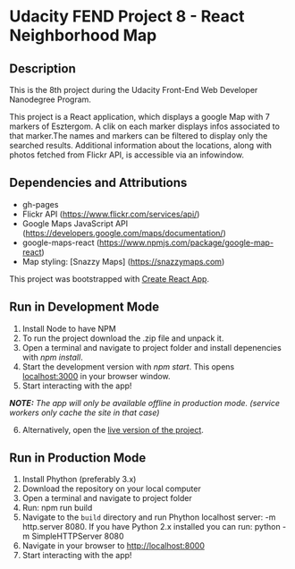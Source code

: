 # Udacity FEND Project 8 - React Neighborhood Map

## Description

This is the 8th project during the Udacity Front-End Web Developer Nanodegree Program.

This project is a React application, which displays a google Map with 7 markers of Esztergom. A clik on each marker displays infos associated to that marker.The names and markers can be filtered to display only the searched results. Additional information about the locations, along with photos fetched from Flickr API, is accessible via an infowindow.

## Dependencies and Attributions

- gh-pages
- Flickr API (https://www.flickr.com/services/api/)
- Google Maps JavaScript API (https://developers.google.com/maps/documentation/)
- google-maps-react (https://www.npmjs.com/package/google-map-react)
- Map styling: [Snazzy Maps] (https://snazzymaps.com)

This project was bootstrapped with [Create React App](https://github.com/facebookincubator/create-react-app).

## Run in Development Mode

1. Install Node to have NPM
2. To run the project download the .zip file and unpack it.
3. Open a terminal and navigate to project folder and install depenencies with _npm install_.
4. Start the development version with _npm start_. This opens [localhost:3000](http://localhost:3000/) in your browser window.
5. Start interacting with the app!

***NOTE:*** *The app will only be available offline in production mode. (service workers only cache the site in that case)*

6. Alternatively, open the [live version of the project](https://linda-ladanyi.github.io/Neighborhood-Map).

## Run in Production Mode

1. Install Phython (preferably 3.x)
2. Download the repository on your local computer
3. Open a terminal and navigate to project folder
4. Run: npm run build
5. Navigate to the `build` directory and run Phython localhost server: -m http.server 8080. If you have Python 2.x installed you can run: python -m SimpleHTTPServer 8080
6. Navigate in your browser to [http://localhost:8000](http://localhost:8000)
7. Start interacting with the app!